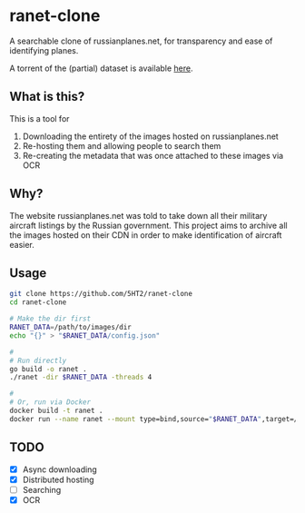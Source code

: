 # ranet-clone

A searchable clone of russianplanes.net, for transparency and ease of identifying planes.

A torrent of the (partial) dataset is available [here](https://the-eye.eu/public/Random/torrents/russianaircraft.net_images.tar.torrent).

## What is this?

This is a tool for
1. Downloading the entirety of the images hosted on russianplanes.net
2. Re-hosting them and allowing people to search them
3. Re-creating the metadata that was once attached to these images via OCR

## Why?

The website russianplanes.net was told to take down all their military aircraft listings by the Russian government.
This project aims to archive all the images hosted on their CDN in order to make identification of aircraft easier.

## Usage

```bash
git clone https://github.com/5HT2/ranet-clone
cd ranet-clone

# Make the dir first
RANET_DATA=/path/to/images/dir
echo "{}" > "$RANET_DATA/config.json"

#
# Run directly
go build -o ranet .
./ranet -dir $RANET_DATA -threads 4

#
# Or, run via Docker
docker build -t ranet .
docker run --name ranet --mount type=bind,source="$RANET_DATA",target=/ranet-data --network host -d -e MODE=all -e THREADS=4 ranet
```

## TODO

- [x] Async downloading
- [x] Distributed hosting
- [ ] Searching
- [x] OCR
